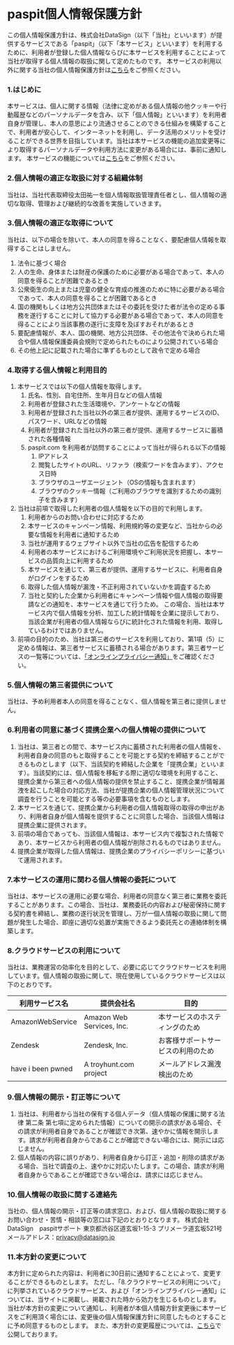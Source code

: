 # paspit個人情報保護方針

この個人情報保護方針は、株式会社DataSign（以下「当社」といいます）が提供するサービスである「paspit」（以下「本サービス」といいます）を利用するために、利用者が登録した個人情報ならびに本サービスを利用することによって当社が取得する個人情報の取扱に関して定めたものです。
本サービスの利用以外に関する当社の個人情報保護方針は[こちら](https://datasign.jp/pii_policy/)をご参照ください。

### 1.はじめに
本サービスは、個人に関する情報（法律に定めがある個人情報の他クッキーや行動履歴などのパーソナルデータを含み、以下「個人情報」といいます）を利用者自身が管理し、本人の意思により流通させることのできる仕組みを構築することで、利用者が安心して、インターネットを利用し、データ活用のメリットを受けることができる世界を目指しています。当社は本サービスの機能の追加変更等により取得するパーソナルデータや利用方法に変更がある場合には、事前に通知します。
本サービスの機能については[こちら](https://github.com/datasign-inc/paspit/blob/master/%E6%A9%9F%E8%83%BD%E4%B8%80%E8%A6%A7.md)をご参照ください。

### 2.個人情報の適正な取扱に対する組織体制
当社は、当社代表取締役太田祐一を個人情報取扱管理責任者とし、個人情報の適切な取得、管理および継続的な改善を実施していきます。

### 3.個人情報の適正な取得について
当社は、以下の場合を除いて、本人の同意を得ることなく、要配慮個人情報を取得することはしません。
1. 法令に基づく場合
2. 人の生命、身体または財産の保護のために必要がある場合であって、本人の同意を得ることが困難であるとき
3. 公衆衛生の向上または児童の健全な育成の推進のために特に必要がある場合であって、本人の同意を得ることが困難であるとき
4. 国の機関もしくは地方公共団体またはその委託を受けた者が法令の定める事務を遂行することに対して協力する必要がある場合であって、本人の同意を得ることにより当該事務の遂行に支障を及ぼすおそれがあるとき
5. 要配慮情報が、本人、国の機関、地方公共団体、その他法令で決められた場合や個人情報保護委員会規則で定められたものにより公開されている場合
6. その他上記に記載された場合に準ずるものとして政令で定める場合

### 4.取得する個人情報と利用目的
1. 本サービスでは以下の個人情報を取得します。
	1. 氏名、性別、自宅住所、生年月日などの個人情報
	2. 利用者が登録された生活環境や、アンケートなどの情報
	3. 利用者が登録された当社以外の第三者が提供、運用するサービスのID、パスワード、URLなどの情報
	4. 利用者が登録された当社以外の第三者が提供、運用するサービスに蓄積された各種情報
	5. paspit.com を利用者が訪問することによって当社が得られる以下の情報
		1. IPアドレス
		2. 閲覧したサイトのURL、リファラ（検索ワードを含みます）、アクセス日時
		3. ブラウザのユーザエージェント（OSの情報も含まれます）
		4. ブラウザのクッキー情報（ご利用のブラウザを識別するための識別子を含みます）
2. 当社は前項で取得した利用者の個人情報を以下の目的で利用します。
	1. 利用者からのお問い合わせに対応するため
	2. 本サービスのキャンペーン情報、利用規約等の変更など、当社からの必要な情報を利用者に通知するため
	3. 当社が運用するウェブサイト以外で当社の広告を配信するため
	4. 利用者の本サービスにおけるご利用環境やご利用状況を把握し、本サービスの品質向上に利用するため
	5. 本サービスを通じて、第三者が提供、運用するサービスに、利用者自身がログインをするため
	6. 取得した個人情報が漏洩・不正利用されていないかを調査するため
	7. 当社と契約した企業から利用者にキャンペーン情報や個人情報の取得要請などの通知を、本サービスを通じて行うため。
	この場合、当社は本サービス内で個人情報を分析、加工した統計情報を企業に提示しており、当該企業が利用者の個人情報ならびに統計化された情報を利用、取得しているわけではありません。
3. 前項の目的のため、当社は第三者のサービスを利用しており、第1項（5）に定める情報は、第三者サービスに蓄積される場合があります。第三者サービスの一覧等については、[「オンラインプライバシー通知」](https://fe.datasign.co/privacy/policy/99fe79a6/)をご確認ください。

### 5.個人情報の第三者提供について
当社は、予め利用者本人の同意を得ることなく、個人情報を第三者に提供しません。

### 6.利用者の同意に基づく提携企業への個人情報の提供について
1. 当社は、第三者との間で、本サービス内に蓄積された利用者の個人情報を、利用者自身の同意のもと取得することを可能とする契約を締結することができるものとします（以下、当該契約を締結した企業を「提携企業」といいます）。当該契約には、個人情報を移転する際に適切な環境を利用すること、提携企業から第三者への個人情報の提供を禁止すること、提携企業が情報漏洩を起こした場合の対応方法、当社が提携企業の個人情報管理状況について調査を行うことを可能とする等の必要事項を含むものとします。
2. 本サービスを通じて、提携企業から利用者の個人情報取得の取得の申出があり、利用者自身が個人情報を提供することに同意した場合、当該個人情報は提携企業に提供されます。
3. 前項の場合であっても、当該個人情報は、本サービス内で複製された情報であり、本サービスから利用者の個人情報が削除されるものではありません。
4. 提携企業が取得した個人情報は、提携企業のプライバシーポリシーに基づいて運用されます。

### 7.本サービスの運用に関わる個人情報の委託について
当社は、本サービスの運用に必要な場合、利用者の同意なく第三者に業務を委託することがあります。この場合、当社は、業務委託の内容および秘密保持に関する契約書を締結し、業務の遂行状況を管理し、万が一個人情報の取扱に関して問題が発生した場合、即座に適切な処置が実施できるよう委託先との連絡体制を構築します。

### 8.クラウドサービスの利用について
当社は、業務運営の効率化を目的として、必要に応じてクラウドサービスを利用しています。個人情報の取扱に関して、現在使用しているクラウドサービスは以下のとおりです。

| 利用サービス名 | 提供会社名 | 目的 |
----|----|----
| AmazonWebService | Amazon Web Services, Inc. | 本サービスのホスティングのため |
| Zendesk | Zendesk, Inc. | お客様サポートサービスの利用のため |
| have i been pwned | A troyhunt.com project | メールアドレス漏洩検出のため |
	

### 9.個人情報の開示・訂正等について
1. 当社は、利用者から当社の保有する個人データ（個人情報の保護に関する法律 第二条 第七項に定められた情報）についての開示の請求がある場合、その請求が利用者自身であることが確認でき次第、速やかに情報を開示します。請求が利用者自身からであることが確認できない場合には、開示には応じません。
2. 個人情報の内容に誤りがあり、利用者自身から訂正・追加・削除の請求がある場合、当社で調査の上、速やかに対応いたします。この場合、請求が利用者自身からであることが確認できない場合は、請求には応じません。

### 10.個人情報の取扱に関する連絡先
当社の、個人情報の開示・訂正等の請求窓口、および、個人情報の取扱に関するお問い合わせ・苦情・相談等の窓口は下記のとおりとなります。
株式会社DataSign　paspitサポート
東京都渋谷区道玄坂1-15-3 プリメーラ道玄坂521号
メールアドレス：privacy@datasign.jp

### 11.本方針の変更について
本方針に定められた内容は、利用者に30日前に通知することによって、変更することができるものとします。
ただし、「8.クラウドサービスの利用について」に列挙されているクラウドサービス、および「オンラインプライバシー通知」については、当サイトに掲載し、掲載された時から効力を生じるものとします。
当社が本方針の変更について通知し、利用者が本個人情報方針変更後に本サービスをご利用頂く場合には、変更後の個人情報保護方針に同意したものとすることに予め同意するものとします。
また、本方針の変更履歴については、[こちら](https://github.com/datasign-inc/paspit/commits/master/%E5%80%8B%E4%BA%BA%E6%83%85%E5%A0%B1%E4%BF%9D%E8%AD%B7%E6%96%B9%E9%87%9D.md)で公開しております。


